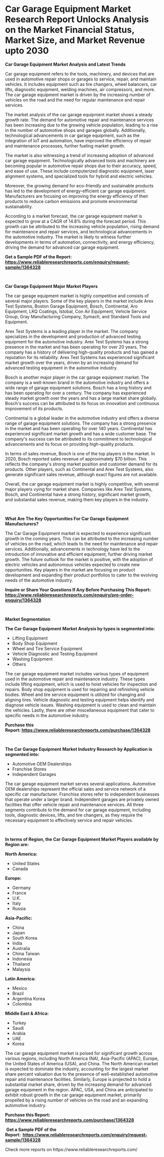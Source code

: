 <p><h1>Car Garage Equipment Market Research Report Unlocks Analysis on the Market Financial Status, Market Size, and Market Revenue upto 2030</h1></p><p><strong>Car Garage Equipment Market Analysis and Latest Trends</strong></p>
<p><p>Car garage equipment refers to the tools, machinery, and devices that are used in automotive repair shops or garages to service, repair, and maintain vehicles. It includes equipment such as tire changers, wheel balancers, car lifts, diagnostic equipment, welding machines, air compressors, and more. The car garage equipment market is driven by the increasing number of vehicles on the road and the need for regular maintenance and repair services.</p><p>The market analysis of the car garage equipment market shows a steady growth rate. The demand for automotive repair and maintenance services has been increasing due to the growing vehicle population, leading to a rise in the number of automotive shops and garages globally. Additionally, technological advancements in car garage equipment, such as the integration of IoT and automation, have improved the efficiency of repair and maintenance processes, further fueling market growth.</p><p>The market is also witnessing a trend of increasing adoption of advanced car garage equipment. Technologically advanced tools and machinery are becoming popular in automotive repair shops due to their accuracy, speed, and ease of use. These include computerized diagnostic equipment, laser alignment systems, and specialized tools for hybrid and electric vehicles.</p><p>Moreover, the growing demand for eco-friendly and sustainable products has led to the development of energy-efficient car garage equipment. Manufacturers are focusing on improving the energy efficiency of their products to reduce carbon emissions and promote environmental sustainability.</p><p>According to a market forecast, the car garage equipment market is expected to grow at a CAGR of 14.8% during the forecast period. This growth can be attributed to the increasing vehicle population, rising demand for maintenance and repair services, and technological advancements in the automotive industry. The market is likely to witness further developments in terms of automation, connectivity, and energy efficiency, driving the demand for advanced car garage equipment.</p></p>
<p><strong>Get a Sample PDF of the Report:&nbsp; <a href="https://www.reliableresearchreports.com/enquiry/request-sample/1364328">https://www.reliableresearchreports.com/enquiry/request-sample/1364328</a></strong></p>
<p>&nbsp;</p>
<p><strong>Car Garage Equipment Major Market Players</strong></p>
<p><p>The car garage equipment market is highly competitive and consists of several major players. Some of the key players in the market include Arex Test Systems, Boston Garage Equipment, Bosch, Continental, Aro Equipment, LKQ Coatings, Istobal, Con Air Equipment, Vehicle Service Group, Gray Manufacturing Company, Symach, and Standard Tools and Equipment.</p><p>Arex Test Systems is a leading player in the market. The company specializes in the development and production of advanced testing equipment for the automotive industry. Arex Test Systems has a strong presence in the market and has been operating for over 20 years. The company has a history of delivering high-quality products and has gained a reputation for its reliability. Arex Test Systems has experienced significant market growth over the years, driven by an increasing demand for advanced testing equipment in the automotive industry.</p><p>Bosch is another major player in the car garage equipment market. The company is a well-known brand in the automotive industry and offers a wide range of garage equipment solutions. Bosch has a long history and has been operating for over a century. The company has experienced steady market growth over the years and has a large market share globally. Bosch's success can be attributed to its focus on innovation and continuous improvement of its products.</p><p>Continental is a global leader in the automotive industry and offers a diverse range of garage equipment solutions. The company has a strong presence in the market and has been operating for over 140 years. Continental has experienced significant market growth and has a wide customer base. The company's success can be attributed to its commitment to technological advancements and its focus on providing high-quality products.</p><p>In terms of sales revenue, Bosch is one of the top players in the market. In 2020, Bosch reported sales revenue of approximately $70 billion. This reflects the company's strong market position and customer demand for its products. Other players, such as Continental and Arex Test Systems, also generate significant sales revenue, although exact figures are not available.</p><p>Overall, the car garage equipment market is highly competitive, with several major players vying for market share. Companies like Arex Test Systems, Bosch, and Continental have a strong history, significant market growth, and substantial sales revenue, making them key players in the industry.</p></p>
<p>&nbsp;</p>
<p><strong>What Are The Key Opportunities For Car Garage Equipment Manufacturers?</strong></p>
<p><p>The Car Garage Equipment market is expected to experience significant growth in the coming years. This can be attributed to the increasing number of vehicles on the road, which leads to the need for maintenance and repair services. Additionally, advancements in technology have led to the introduction of innovative and efficient equipment, further driving market growth. The future outlook for the market is positive, with the adoption of electric vehicles and autonomous vehicles expected to create new opportunities. Key players in the market are focusing on product development and expanding their product portfolios to cater to the evolving needs of the automotive industry.</p></p>
<p><strong>Inquire or Share Your Questions If Any Before Purchasing This Report: <a href="https://www.reliableresearchreports.com/enquiry/pre-order-enquiry/1364328">https://www.reliableresearchreports.com/enquiry/pre-order-enquiry/1364328</a></strong></p>
<p>&nbsp;</p>
<p><strong>Market Segmentation</strong></p>
<p><strong>The Car Garage Equipment Market Analysis by types is segmented into:</strong></p>
<p><ul><li>Lifting Equipment</li><li>Body Shop Equipment</li><li>Wheel and Tire Service Equipment</li><li>Vehicle Diagnostic and Testing Equipment</li><li>Washing Equipment</li><li>Others</li></ul></p>
<p><p>The car garage equipment market includes various types of equipment used in the automotive repair and maintenance industry. These types include lifting equipment, which is used to hoist vehicles for inspection and repairs. Body shop equipment is used for repairing and refinishing vehicle bodies. Wheel and tire service equipment is utilized for changing and aligning tires. Vehicle diagnostic and testing equipment helps identify and diagnose vehicle issues. Washing equipment is used to clean and maintain the vehicles. Lastly, there are other miscellaneous equipment that cater to specific needs in the automotive industry.</p></p>
<p><strong>Purchase this Report:&nbsp;<a href="https://www.reliableresearchreports.com/purchase/1364328">https://www.reliableresearchreports.com/purchase/1364328</a></strong></p>
<p>&nbsp;</p>
<p><strong>The Car Garage Equipment Market Industry Research by Application is segmented into:</strong></p>
<p><ul><li>Automotive OEM Dealerships</li><li>Franchise Stores</li><li>Independent Garages</li></ul></p>
<p><p>The car garage equipment market serves several applications. Automotive OEM dealerships represent the official sales and service network of a specific car manufacturer. Franchise stores refer to independent businesses that operate under a larger brand. Independent garages are privately owned facilities that offer vehicle repair and maintenance services. All three segments contribute to the demand for car garage equipment, including tools, diagnostic devices, lifts, and tire changers, as they require the necessary equipment to effectively service and repair vehicles.</p></p>
<p>&nbsp;</p>
<p><strong>In terms of Region, the Car Garage Equipment Market Players available by Region are:</strong></p>
<p>
    <p> <strong> North America: </strong>
        <ul>
            <li>United States</li>
            <li>Canada</li>
        </ul>
        </p> 
    <p> <strong> Europe: </strong>
        <ul>
            <li>Germany</li>
            <li>France</li>
            <li>U.K.</li>
            <li>Italy</li>
            <li>Russia</li>
        </ul>
        </p> 
    <p> <strong> Asia-Pacific: </strong>
        <ul>
            <li>China</li>
            <li>Japan</li>
            <li>South Korea</li>
            <li>India</li>
            <li>Australia</li>
            <li>China Taiwan</li>
            <li>Indonesia</li>
            <li>Thailand</li>
            <li>Malaysia</li>
        </ul>
        </p> 
    <p> <strong> Latin America: </strong>
        <ul>
            <li>Mexico</li>
            <li>Brazil</li>
            <li>Argentina Korea</li>
            <li>Colombia</li>
        </ul>
        </p> 
    <p> <strong> Middle East & Africa: </strong>
        <ul>
            <li>Turkey</li>
            <li>Saudi</li>
            <li>Arabia</li>
            <li>UAE</li>
            <li>Korea</li>
        </ul>
    </p>
    </p>
<p><p>The car garage equipment market is poised for significant growth across various regions, including North America (NA), Asia-Pacific (APAC), Europe, the United States of America (USA), and China. The North American market is expected to dominate the industry, accounting for the largest market share percent valuation due to the presence of well-established automotive repair and maintenance facilities. Similarly, Europe is projected to hold a substantial market share, driven by the increasing demand for advanced garage equipment in the region. APAC, USA, and China are anticipated to exhibit robust growth in the car garage equipment market, primarily propelled by a rising number of vehicles on the road and an expanding automotive industry.</p></p>
<p><strong>Purchase this Report: <a href="https://www.reliableresearchreports.com/purchase/1364328">https://www.reliableresearchreports.com/purchase/1364328</a></strong></p>
<p>&nbsp;<strong>Get a Sample PDF of the Report:&nbsp;&nbsp;<a href="https://www.reliableresearchreports.com/enquiry/request-sample/1364328">https://www.reliableresearchreports.com/enquiry/request-sample/1364328</a></strong></p>
<p><strong></strong></p>
<p>Check more reports on https://www.reliableresearchreports.com/</p>
